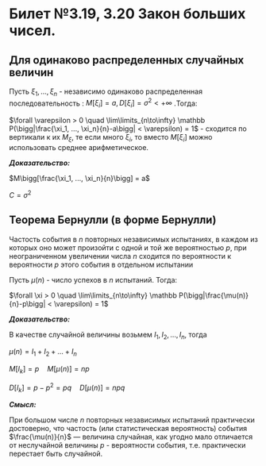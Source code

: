 # Билет №3.19, 3.20 Закон больших чисел.

## Для одинаково распределенных случайных величин

Пусть $\xi_1, ..., \xi_n$ - независимо одинаково распределенная последовательность : $M[\xi_i] = a, D[\xi_i] = \sigma^2 < +\infty$ .Тогда:

$\forall \varepsilon > 0 \quad \lim\limits_{n\to\infty} \mathbb P(\bigg|\frac{\xi_1, ..., \xi_n}{n}-a\bigg| < \varepsilon) = 1$ - сходится по вертикали к их $M_\xi$, те если много $\xi_i$, то вместо $M[\xi_i]$ можно использовать среднее арифметическое.

***Доказательство:***

$M\bigg[\frac{\xi_1, ..., \xi_n}{n}\bigg] = a$

$C = \sigma^2$

## Теорема Бернулли (в форме Бернулли)

Частость события в $n$ повторных независимых испытаниях, в каждом из которых оно может произойти с одной и той же вероятностью $p$, при неограниченном увеличении числа $n$ сходится по вероятности к вероятности $p$ этого события в отдельном испытании

Пусть $\mu(n)$ - число успехов в $n$ испытаний. Тогда:

$\forall \xi > 0 \quad \lim\limits_{n\to\infty} \mathbb P(\bigg|\frac{\mu(n)}{n}-p\bigg| < \varepsilon) = 1$

***Доказательство:***

В качестве случайной величины возьмем $I_1, I_2, ..., I_n$, тогда

$\mu(n) = I_1 + I_2 + ... + I_n$

$M[I_k] = p \quad M[\mu(n)] = np$

$D[I_k] = p - p^2 = pq \quad D[\mu(n)] = npq$

***Смысл:***

При большом числе $n$ повторных независимых испытаний практически достоверно, что частость (или статистическая вероятность) события $\frac{\mu(n)}{n}$ — величина случайная, как угодно мало отличается от неслучайной величины $p$ - вероятности события, т.е. практически перестает быть случайной.











